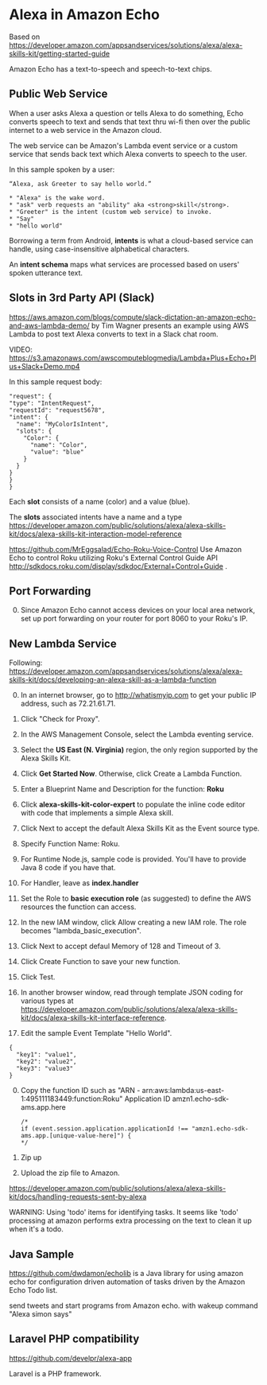 # Alexa in Amazon Echo

Based on https://developer.amazon.com/appsandservices/solutions/alexa/alexa-skills-kit/getting-started-guide

Amazon Echo has a text-to-speech and speech-to-text chips.

## <a name="PublicWebService"> Public Web Service</a>
When a user asks Alexa a question or tells Alexa to do something,
Echo converts speech to text and sends that text
thru wi-fi then over the public internet to a web service in the Amazon cloud.

The web service can be Amazon's Lambda event service or a custom service that
sends back text which Alexa converts to speech to the user.

In this sample spoken by a user:

    “Alexa, ask Greeter to say hello world.”

    * "Alexa" is the wake word.
    * "ask" verb requests an "ability" aka <strong>skill</strong>.
    * "Greeter" is the intent (custom web service) to invoke.
    * "Say"
    * "hello world"

Borrowing a term from Android, <strong>intents</strong> is what a cloud-based service can handle,
using case-insensitive alphabetical characters.

An <strong>intent schema</strong> maps what services are processed based on users' spoken utterance text.
## <a name="Slack"> Slots in 3rd Party API (Slack)</a>
https://aws.amazon.com/blogs/compute/slack-dictation-an-amazon-echo-and-aws-lambda-demo/
by Tim Wagner presents an example using AWS Lambda to post text Alexa converts to text in a Slack chat room.

VIDEO: https://s3.amazonaws.com/awscomputeblogmedia/Lambda+Plus+Echo+Plus+Slack+Demo.mp4

In this sample request body:

```
"request": {
"type": "IntentRequest",
"requestId": "request5678",
"intent": {
  "name": "MyColorIsIntent",
  "slots": {
    "Color": {
      "name": "Color",
      "value": "blue"
    }
  }
}
}
}
```

Each <strong>slot</strong> consists of a name (color) and a value (blue).

The <strong>slots</strong> associated intents have a name and a type
https://developer.amazon.com/public/solutions/alexa/alexa-skills-kit/docs/alexa-skills-kit-interaction-model-reference



https://github.com/MrEggsalad/Echo-Roku-Voice-Control
Use Amazon Echo to control Roku 
utilizing Roku's External Control Guide API http://sdkdocs.roku.com/display/sdkdoc/External+Control+Guide .

## <a name="PortForwarding"> Port Forwarding</a>
0. Since Amazon Echo cannot access devices on your local area network, 
    set up port forwarding on your router for port 8060 to your Roku's IP.

## <a name="CustomLambda"> New Lambda Service</a>
Following:
https://developer.amazon.com/appsandservices/solutions/alexa/alexa-skills-kit/docs/developing-an-alexa-skill-as-a-lambda-function

0. In an internet browser, go to http://whatismyip.com to get your public IP address, such as 72.21.61.71.
1. Click "Check for Proxy".

0. In the AWS Management Console, select the Lambda eventing service.
1. Select the <strong>US East (N. Virginia)</strong> region, the only region supported by the Alexa Skills Kit.
1. Click <strong>Get Started Now</strong>. Otherwise, click Create a Lambda Function.
0. Enter a Blueprint Name and Description for the function: <strong>Roku</strong>
0. Click <strong>alexa-skills-kit-color-expert</strong>
    to populate the inline code editor with code that implements a simple Alexa skill.
0. Click Next to accept the default Alexa Skills Kit as the Event source type.
0. Specify Function Name: Roku.
0. For Runtime Node.js, sample code is provided. You'll have to provide Java 8 code if you have that.
1. For Handler, leave as <strong>index.handler</strong>
0. Set the Role to <strong>basic execution role</strong> (as suggested) to define the AWS resources the function can access.
1. In the new IAM window, click Allow creating a new IAM role. The role becomes "lambda_basic_execution".
2. Click Next to accept defaul Memory of 128 and Timeout of 3.
2. Click Create Function to save your new function.
0. Click Test.
1. In another browser window, read through template JSON coding for various types at  https://developer.amazon.com/public/solutions/alexa/alexa-skills-kit/docs/alexa-skills-kit-interface-reference.
1. Edit the sample Event Template "Hello World".

```
{
  "key1": "value1",
  "key2": "value2",
  "key3": "value3"
}
```

0. Copy the function ID such as "ARN - arn:aws:lambda:us-east-1:495111183449:function:Roku"
   Application ID amzn1.echo-sdk-ams.app.here

    ```
    /*
    if (event.session.application.applicationId !== "amzn1.echo-sdk-ams.app.[unique-value-here]") {
    */
    ```

0. Zip up
0. Upload the zip file to Amazon.

https://developer.amazon.com/public/solutions/alexa/alexa-skills-kit/docs/handling-requests-sent-by-alexa

WARNING: Using 'todo' items for identifying tasks. It seems like 'todo' processing at amazon performs extra processing on the text to clean it up when it's a todo.


## <a name="JavaSample"> Java Sample</a>
https://github.com/dwdamon/echolib
is a Java library for using amazon echo
for configuration driven automation of tasks driven by the Amazon Echo Todo list. 

send tweets and start programs from Amazon echo.
with wakeup command "Alexa simon says"


## <a name="Laravel"> Laravel PHP compatibility</a>
https://github.com/develpr/alexa-app

Laravel is a PHP framework.


